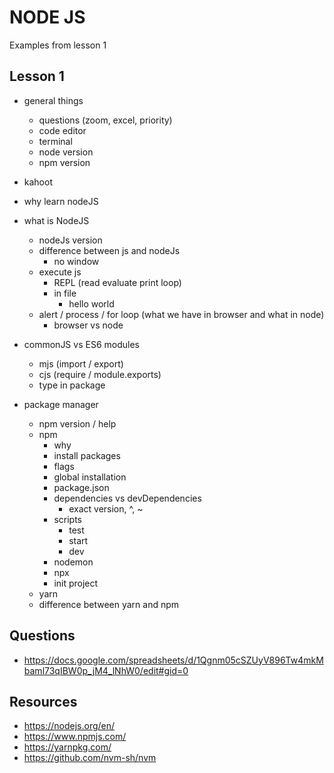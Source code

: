 # NODE JS

Examples from lesson 1

## Lesson 1
- general things
  - questions (zoom, excel, priority)
  - code editor
  - terminal
  - node version
  - npm version

- kahoot

- why learn nodeJS

- what is NodeJS
  - nodeJs version
  - difference between js and nodeJs
    - no window
  - execute js
    - REPL (read evaluate print loop)
    - in file
      - hello world
  - alert / process / for loop (what we have in browser and what in node)
    - browser vs node


- commonJS vs ES6 modules
  - mjs (import / export)
  - cjs (require / module.exports)
  - type in package

- package manager
  - npm version / help
  - npm
    - why
    - install packages
    - flags
    - global installation 
    - package.json
    - dependencies vs devDependencies
      - exact version, ^, ~
    - scripts
      - test
      - start
      - dev 
    - nodemon
    - npx
    - init project
  - yarn
  - difference between yarn and npm 

   
## Questions
- https://docs.google.com/spreadsheets/d/1Qgnm05cSZUyV896Tw4mkMbaml73qIBW0p_jM4_lNhW0/edit#gid=0

## Resources
- https://nodejs.org/en/
- https://www.npmjs.com/
- https://yarnpkg.com/
- https://github.com/nvm-sh/nvm

